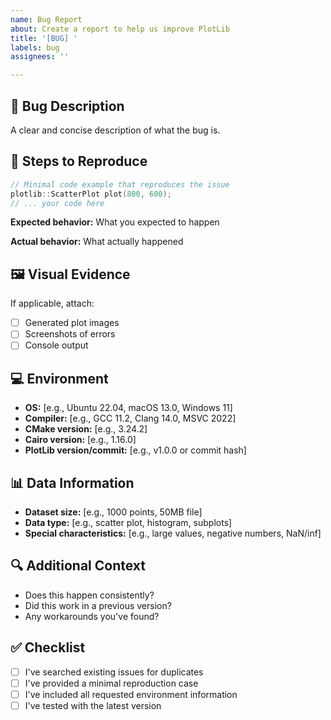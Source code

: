 ```yaml
---
name: Bug Report
about: Create a report to help us improve PlotLib
title: '[BUG] '
labels: bug
assignees: ''

---
```


## 🐛 Bug Description
A clear and concise description of what the bug is.

## 🔄 Steps to Reproduce
```cpp
// Minimal code example that reproduces the issue
plotlib::ScatterPlot plot(800, 600);
// ... your code here
```

**Expected behavior:** What you expected to happen

**Actual behavior:** What actually happened

## 🖼️ Visual Evidence
If applicable, attach:
- [ ] Generated plot images
- [ ] Screenshots of errors
- [ ] Console output

## 💻 Environment
- **OS:** [e.g., Ubuntu 22.04, macOS 13.0, Windows 11]
- **Compiler:** [e.g., GCC 11.2, Clang 14.0, MSVC 2022]
- **CMake version:** [e.g., 3.24.2]
- **Cairo version:** [e.g., 1.16.0]
- **PlotLib version/commit:** [e.g., v1.0.0 or commit hash]

## 📊 Data Information
- **Dataset size:** [e.g., 1000 points, 50MB file]
- **Data type:** [e.g., scatter plot, histogram, subplots]
- **Special characteristics:** [e.g., large values, negative numbers, NaN/inf]

## 🔍 Additional Context
- Does this happen consistently?
- Did this work in a previous version?
- Any workarounds you've found?

## ✅ Checklist
- [ ] I've searched existing issues for duplicates
- [ ] I've provided a minimal reproduction case
- [ ] I've included all requested environment information
- [ ] I've tested with the latest version 